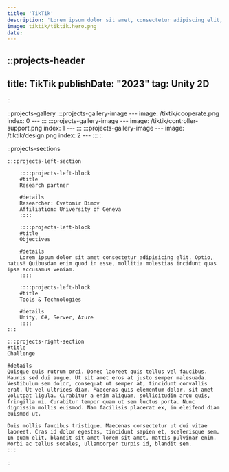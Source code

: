 ```yaml
---
title: 'TikTik'
description: 'Lorem ipsum dolor sit amet, consectetur adipiscing elit, sed do eiusmod tempor incididunt ut labore et dolore magna aliqua. Ut enim ad minim veniam, quis nostrud exercitation ullamco laboris nisi ut aliquip ex ea commodo consequat.'
image: tiktik/tiktik.hero.png
date: 
---
```


<!-- Project heading and meta info (date, type) -->
::projects-header
---
title: TikTik
publishDate: "2023"
tag: Unity 2D
---
::

<!-- Project gallery -->
::projects-gallery
    :::projects-gallery-image
    ---
    image: /tiktik/cooperate.png
    index: 0
    ---
    :::
    :::projects-gallery-image
    ---
    image: /tiktik/controller-support.png
    index: 1
    ---
    :::
    :::projects-gallery-image
    ---
    image: /tiktik/design.png
    index: 2
    ---
    :::
::

::projects-sections
<!-- Single project left section details -->
    :::projects-left-section
<!-- . Partner -->
        ::::projects-left-block
        #title
        Research partner

        #details
        Researcher: Cvetomir Dimov  
        Affiliation: University of Geneva
        ::::


<!-- . Objective -->
        ::::projects-left-block
        #title
        Objectives

        #details
        Lorem ipsum dolor sit amet consectetur adipisicing elit. Optio, natus! Quibusdam enim quod in esse, mollitia molestias incidunt quas ipsa accusamus veniam. 
        ::::

<!-- . Tools & Technologies  -->
        ::::projects-left-block
        #title
        Tools & Technologies

        #details
        Unity, C#, Server, Azure  
        ::::
    :::


<!-- . Challenge -->
    :::projects-right-section
    #title
    Challenge

    #details
    Quisque quis rutrum orci. Donec laoreet quis tellus vel faucibus. Mauris sed dui augue. Ut sit amet eros at justo semper malesuada. Vestibulum sem dolor, consequat ut semper at, tincidunt convallis erat. Ut vel ultrices diam. Maecenas quis elementum dolor, sit amet volutpat ligula. Curabitur a enim aliquam, sollicitudin arcu quis, fringilla mi. Curabitur tempor quam ut sem luctus porta. Nunc dignissim mollis euismod. Nam facilisis placerat ex, in eleifend diam euismod ut.

    Duis mollis faucibus tristique. Maecenas consectetur ut dui vitae laoreet. Cras id dolor egestas, tincidunt sapien et, scelerisque sem. In quam elit, blandit sit amet lorem sit amet, mattis pulvinar enim. Morbi ac tellus sodales, ullamcorper turpis id, blandit sem. 
    :::
::

<!-- Related projects -->